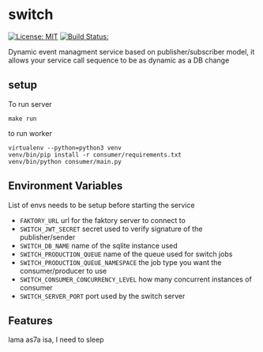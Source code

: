 # switch

[![License: MIT](https://img.shields.io/badge/License-MIT-yellow.svg)](https://opensource.org/licenses/MIT)
[![Build Status:](https://github.com/Kareem-Emad/switch/workflows/Build/badge.svg)](https://github.com/Kareem-Emad/switch/actions)

Dynamic event managment service based on publisher/subscriber model, it allows your service call sequence to be
as dynamic as a DB change

## setup

To run server

```shell
make run
```

to run worker

```shell
virtualenv --python=python3 venv
venv/bin/pip install -r consumer/requirements.txt
venv/bin/python consumer/main.py
```

## Environment Variables

List of envs needs to be setup before starting the service

- `FAKTORY_URL` url for the faktory server to connect to
- `SWITCH_JWT_SECRET` secret used to verify signature of the publisher/sender
- `SWITCH_DB_NAME` name of the sqlite instance used
- `SWITCH_PRODUCTION_QUEUE` name of the queue used for switch jobs
- `SWITCH_PRODUCTION_QUEUE_NAMESPACE` the job type you want the consumer/producer to use
- `SWITCH_CONSUMER_CONCURRENCY_LEVEL` how many concurrent instances of consumer
- `SWITCH_SERVER_PORT` port used by the switch server

## Features

lama as7a isa, I need to sleep